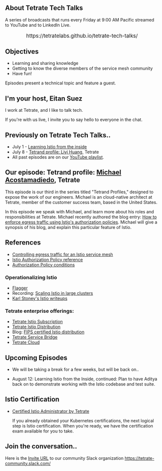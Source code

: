 ## About Tetrate Tech Talks

A series of broadcasts that runs every Friday at 9:00 AM Pacific
  streamed to YouTube and to LinkedIn Live.

<p style="text-align: center; font-size: larger; font-weight: normal">
https://tetratelabs.github.io/tetrate-tech-talks/
</p>

## Objectives

- Learning and sharing knowledge
- Getting to know the diverse members of the service mesh community
- Have fun!

Episodes present a technical topic and feature a guest.

## I'm your host, Eitan Suez

I work at Tetrate, and I like to talk tech.

If you're with us live, I invite you to say hello to everyone in the chat.

## Previously on Tetrate Tech Talks..

- July 1 - [Learning Istio from the inside](../../episode13/)
- July 8 - [Tetrand profile: Liyi Huang](../../episode14/), Tetrate
- All past episodes are on our [YouTube playlist](https://www.youtube.com/playlist?list=PLm51GPKRAmTlOkjWDJBQYtjcc9WPk4E4F).

## Our episode: Tetrand profile: [Michael Acostamadiedo](https://www.linkedin.com/in/michaelacostamadiedo/), Tetrate

This episode is our third in the series titled "Tetrand Profiles," designed to expose the work of our engineers.
Michael is an cloud-native architect at Tetrate, member of the customer success team, based in the United States.

In this episode we speak with Michael, and learn more about his roles and responsibilities at Tetrate.
Michael recently authored the blog entry: [How to enforce egress traffic using Istio's authorization policies](https://www.tetrate.io/blog/istio-how-to-enforce-egress-traffic-using-istios-authorization-policies/).
Michael will give a synopsis of his blog, and explain this particular feature of Istio.

## References

- [Controlling egress traffic for an Istio service mesh](https://istio.io/latest/docs/tasks/traffic-management/egress/)
- [Istio Authorization Policy reference](https://istio.io/latest/docs/reference/config/security/authorization-policy/)
- [Authorization Policy conditions](https://istio.io/latest/docs/reference/config/security/conditions/)

### Operationalizing Istio

- [Flagger](https://flagger.app/)
- Recording: [Scaling Istio in large clusters](https://youtu.be/wcJPC_bXYBA)
- [Karl Stoney's Istio writeups](https://karlstoney.com/tag/istio/)

### Tetrate enterprise offerings:

- [Tetrate Istio Subscription](https://www.tetrate.io/tetrate-istio-subscription/)
- [Tetrate Istio Distribution](https://tetratelabs.io/)
- Blog: [FIPS certified Istio distribution](https://www.tetrate.io/blog/tetrate-istio-distro-achieves-fips-certification/)
- [Tetrate Service Bridge](https://www.tetrate.io/tetrate-service-bridge/)
- [Tetrate Cloud](https://www.tetrate.io/tetrate-cloud/)


## Upcoming Episodes

- We will be taking a break for a few weeks, but will be back on..

- August 12: Learning Istio from the Inside, continued:  Plan to have Aditya back on to demonstrate working with the Istio codebase and test suite.

## Istio Certification

- [Certified Istio Administrator by Tetrate](https://academy.tetrate.io/courses/certified-istio-administrator)

    If you already obtained your Kubernetes certifications, the next logical step is Istio certification.
    When you're ready, we have the certification exam available for you to take.

## Join the conversation..

Here is the [Invite URL](https://tetr8.io/tetrate-community) to our community Slack organization https://tetrate-community.slack.com/

